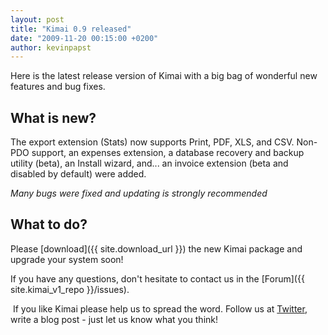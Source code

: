 ```yaml
---
layout: post
title: "Kimai 0.9 released"
date: "2009-11-20 00:15:00 +0200"
author: kevinpapst
---
```


Here is the latest release version of Kimai with a big bag of wonderful new features and bug fixes.

## What is new?

The export extension (Stats) now supports Print, PDF, XLS, and CSV.
Non-PDO support, an expenses extension, a database recovery and backup utility (beta), an Install wizard,
and... an invoice extension (beta and disabled by default) were added.

*Many bugs were fixed and updating is strongly recommended*

## What to do?

Please [download]({{ site.download_url }}) the new Kimai package and upgrade your system soon!

If you have any questions, don't hesitate to contact us in the [Forum]({{ site.kimai_v1_repo }}/issues).

 If you like Kimai please help us to spread the word.
Follow us at [Twitter](http://twitter.com/kimai_org), write a blog post - just let us know what you think!
